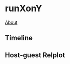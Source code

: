 # runXonY

[About](about.html)

## Timeline

<object data="./images/timeline.svg" width="100%"></object>

## Host-guest Relplot

<object data="./images/relplot.svg" style="width: 100%;"></object>

